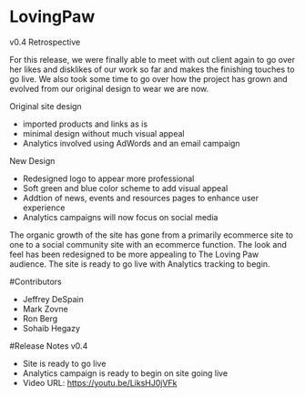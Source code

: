 # LovingPaw

v0.4 Retrospective

For this release, we were finally able to meet with out client again to go over her likes and disklikes of our work so far and 
makes the finishing touches to go live.  We also took some time to go over how the project has grown and evolved from our
original design to wear we are now. 

Original site design

* imported products and links as is
* minimal design without much visual appeal
* Analytics involved using AdWords and an email campaign

New Design

* Redesigned logo to appear more professional
* Soft green and blue color scheme to add visual appeal
* Addtion of news, events and resources pages to enhance user experience
* Analytics campaigns will now focus on social media

The organic growth of the site has gone from a primarily ecommerce site to one to a social community site with an ecommerce
function.  The look and feel has been redesigned to be more appealing to The Loving Paw audience.  The site is ready to go live 
with Analytics tracking to begin.

#Contributors

* Jeffrey DeSpain
* Mark Zovne
* Ron Berg
* Sohaib Hegazy

#Release Notes v0.4

* Site is ready to go live
* Analytics campaign is ready to begin on site going live
* Video URL: https://youtu.be/LiksHJ0jVFk
